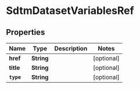 

# SdtmDatasetVariablesRef


## Properties

Name | Type | Description | Notes
------------ | ------------- | ------------- | -------------
**href** | **String** |  |  [optional]
**title** | **String** |  |  [optional]
**`type`** | **String** |  |  [optional]



